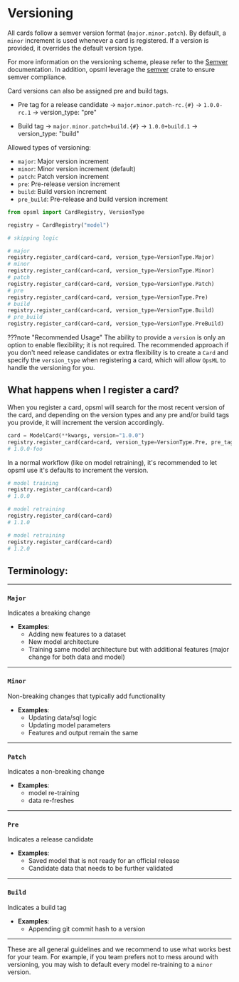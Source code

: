 # Versioning

All cards follow a semver version format (`major.minor.patch`). By default, a `minor` increment is used whenever a card is registered. If a version is provided, it overrides the default version type.

For more information on the versioning scheme, please refer to the [Semver](https://semver.org/) documentation. In addition, opsml leverage the [semver](https://docs.rs/semver/1.0.26/semver/) crate to ensure semver compliance.

Card versions can also be assigned pre and build tags.

- Pre tag for a release candidate -> `major.minor.patch-rc.{#}` -> `1.0.0-rc.1` -> version_type: "pre"

- Build tag -> `major.minor.patch+build.{#}` -> `1.0.0+build.1` -> version_type: "build"

Allowed types of versioning:

- `major`: Major version increment
- `minor`: Minor version increment (default)
- `patch`: Patch version increment
- `pre`: Pre-release version increment
- `build`: Build version increment
- `pre_build`: Pre-release and build version increment

```python
from opsml import CardRegistry, VersionType

registry = CardRegistry("model")

# skipping logic

# major
registry.register_card(card=card, version_type=VersionType.Major)
# minor
registry.register_card(card=card, version_type=VersionType.Minor)
# patch
registry.register_card(card=card, version_type=VersionType.Patch)
# pre
registry.register_card(card=card, version_type=VersionType.Pre)
# build
registry.register_card(card=card, version_type=VersionType.Build)
# pre_build
registry.register_card(card=card, version_type=VersionType.PreBuild)
```

???note "Recommended Usage"
    The ability to provide a `version` is only an option to enable flexibility; it is not required. The recommended approach if you don't need release candidates or extra flexibility is to create a `Card` and specify the `version_type` when registering a card, which will allow `OpsML` to handle the versioning for you. 

## What happens when I register a card?

When you register a card, opsml will search for the most recent version of the card, and depending on the version types and any pre and/or build tags you provide, it will increment the version accordingly.

```python
card = ModelCard(**kwargs, version="1.0.0")
registry.register_card(card=card, version_type=VersionType.Pre, pre_tag="foo")
# 1.0.0-foo
```

In a normal workflow (like on model retraining), it's recommended to let opsml use it's defaults to increment the version.

```python
# model training
registry.register_card(card=card)
# 1.0.0

# model retraining
registry.register_card(card=card)
# 1.1.0

# model retraining
registry.register_card(card=card)
# 1.2.0
```

## Terminology:

---
### `Major`
Indicates a breaking change

- **Examples**:
    * Adding new features to a dataset
    * New model architecture
    * Training same model architecture but with additional features (major change for both data and model)

---
### `Minor`
Non-breaking changes that typically add functionality

- **Examples**:
    * Updating data/sql logic
    * Updating model parameters
    * Features and output remain the same

---
### `Patch`
Indicates a non-breaking change

- **Examples**:
    * model re-training
    * data re-freshes

---
### `Pre`
Indicates a release candidate

- **Examples**:
    * Saved model that is not ready for an official release
    * Candidate data that needs to be further validated
---
### `Build`
Indicates a build tag

- **Examples**:
    * Appending git commit hash to a version
---

These are all general guidelines and we recommend to use what works best for your team. For example, if you team prefers not to mess around with versioning, you may wish to default every model re-training to a `minor` version. 